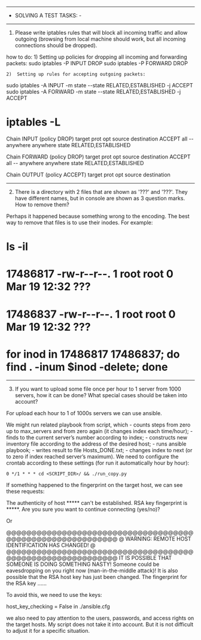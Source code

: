 -------------------------
- SOLVING A TEST TASKS: -
-------------------------

1) Please write iptables rules that will block all incoming traffic and allow outgoing (browsing from local machine should work, but all incoming connections should be dropped).

how to do:
    1)	Setting up policies for dropping all incoming and forwarding packets:
sudo iptables -P INPUT DROP
sudo iptables -P FORWARD DROP

    2)	Setting up rules for accepting outgoing packets:
sudo iptables -A INPUT -m state --state RELATED,ESTABLISHED -j ACCEPT
sudo iptables -A FORWARD -m state --state RELATED,ESTABLISHED -j ACCEPT

# iptables -L
Chain INPUT (policy DROP)
target     prot opt source               destination
ACCEPT     all  --  anywhere             anywhere             state RELATED,ESTABLISHED

Chain FORWARD (policy DROP)
target     prot opt source               destination
ACCEPT     all  --  anywhere             anywhere             state RELATED,ESTABLISHED

Chain OUTPUT (policy ACCEPT)
target     prot opt source               destination

*****************************************************************************************************************************

2) There is a directory with 2 files that are shown as '???' and '???'. They have different names, but in console are shown as 3 question marks. How to remove them?

Perhaps it happened because something wrong to the encoding. The best way to remove that files is to use their inodes. For example:
# ls -il
# 17486817 -rw-r--r--. 1 root root 0 Mar 19 12:32 ???
# 17486837 -rw-r--r--. 1 root root 0 Mar 19 12:32 ???
# for inod in 17486817 17486837; do find . -inum $inod -delete; done


*******************************************************************************************************************************

3) If you want to upload some file once per hour to 1 server from 1000 servers, how it can be done? What special cases should be taken into account?


For upload each hour to 1 of 1000s servers we can use ansible.

We might run related playbook from script, which
    -	counts steps from zero up to max_servers and from zero again (it changes index each time/hour);
    -	finds to the current server’s number according to index;
    -	constructs new inventory file according to the address of the desired host;
    -	runs ansible playbook;
    -	writes result to file Hosts_DONE.txt;
    -	changes index to next (or to zero if index reached server’s maximum).
We need to configure the crontab according to these settings (for run it automatically hour by hour):

    0 */1 * * * cd <SCRIPT_DIR>/ && ./run_copy.py

If something happened to the fingerprint on the target host, we can see these requests:

The authenticity of host ***** can't be established.
RSA key fingerprint is *****.
Are you sure you want to continue connecting (yes/no)?

Or 

@@@@@@@@@@@@@@@@@@@@@@@@@@@@@@@@@@@@@@@@@@@@@@@@@@@@@@@@@@@
@    WARNING: REMOTE HOST IDENTIFICATION HAS CHANGED!     @
@@@@@@@@@@@@@@@@@@@@@@@@@@@@@@@@@@@@@@@@@@@@@@@@@@@@@@@@@@@
IT IS POSSIBLE THAT SOMEONE IS DOING SOMETHING NASTY!
Someone could be eavesdropping on you right now (man-in-the-middle attack)!
It is also possible that the RSA host key has just been changed.
The fingerprint for the RSA key ......

To avoid this, we need to use the keys:

host_key_checking = False in ./ansible.cfg

we also need to pay attention to the users, passwords, and access rights on the target hosts.
My script does not take it into account. But it is not difficult to adjust it for a specific situation.
